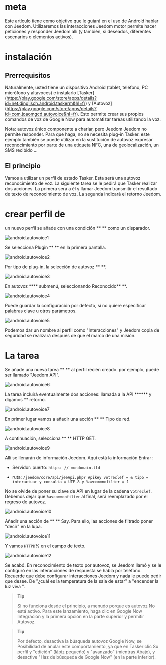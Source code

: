 meta
========

Este artículo tiene como objetivo que le guiará en el uso de Android
hablar con Jeedom. Utilizaremos las interacciones Jeedom motor
permite hacer peticiones y responder Jeedom allí (y también, si
deseados, diferentes escenarios o elementos activos).

instalación
============

Prerrequisitos
-------------

Naturalmente, usted tiene un dispositivo Android (tablet, teléfono, PC
micrófono y altavoces) e instalarlo
[Tasker] (https://play.google.com/store/apps/details?id=net.dinglisch.android.taskerm&hl=fr)
y
[Autovoz] (https://play.google.com/store/apps/details?id=com.joaomgcd.autovoice&hl=fr).
Esto permite crear sus propios comandos de voz de Google Now
para automatizar tareas utilizando la voz.

Nota: autovoz único componente a charlar, pero Jeedom
Jeedom no permite responder. Para que haga, no se necesita
plug-in Tasker. este ejemplo también se puede utilizar en la sustitución de
autovoz expresar reconocimiento por parte de una etiqueta NFC, una de geolocalización,
un SMS recibido ...

El principio
-----------

Vamos a utilizar un perfil de estado Tasker. Esta será una
autovoz reconocimiento de voz. La siguiente tarea se le pedirá que
Tasker realizar dos acciones. La primera será a él y llamar Jeedom
transmitir el resultado de texto de reconocimiento de voz. La segunda
indicará el retorno Jeedom.

crear perfil de
==================

un nuevo perfil se añade con una condición ** ** como un disparador.

![android.autovoice1](../images/android.autovoice1.png)

Se selecciona Plugin ** ** en la primera pantalla.

![android.autovoice2](../images/android.autovoice2.png)

Por tipo de plug-in, la selección de autovoz ** **.

![android.autovoice3](../images/android.autovoice3.png)

En autovoz **** submenú, seleccionando Reconocido** **.

![android.autovoice4](../images/android.autovoice4.png)

Puede guardar la configuración por defecto, si no quiere
especificar palabras clave u otros parámetros.

![android.autovoice5](../images/android.autovoice5.png)

Podemos dar un nombre al perfil como "Interacciones" y Jeedom
copia de seguridad se realizará después de que el marco de una misión.

La tarea
========

Se añade una nueva tarea ** ** al perfil recién creado. por
ejemplo, puede ser llamado "Jeedom API".

![android.autovoice6](../images/android.autovoice6.png)

La tarea incluirá eventualmente dos acciones: llamada a la API ****** y digamos
** retorno.

![android.autovoice7](../images/android.autovoice7.png)

En primer lugar vamos a añadir una acción ** ** Tipo de red.

![android.autovoice8](../images/android.autovoice8.png)

A continuación, selecciona ** ** HTTP GET.

![android.autovoice9](../images/android.autovoice9.png)

Allí se llenarán de información Jeedom. Aquí está la información
Entrar :

-   Servidor: puerto: `https: // mondomain.tld`

-   ruta:
    `/jeedom/core/api/jeeApi.php? Apikey votreclef = & tipo = interactuar y consulta = UTF-8 y %avcommnofilter = 1`

No se olvide de poner su clave de API en lugar de la cadena
`Votreclef`. Debemos dejar que `%avcommonfilter` al final, será
reemplazado por el regreso de autovoz.

![android.autovoice10](../images/android.autovoice10.png)

Añadir una acción de ** ** Say. Para ello, las acciones de filtrado
poner "decir" en la lupa.

![android.autovoice11](../images/android.autovoice11.png)

Y vamos `HTTPD`% en el campo de texto.

![android.autovoice12](../images/android.autovoice12.png)

Se acabó. En reconocimiento de texto por autovoz, se Jeedom
llamó y se le configuró en las interacciones de respuesta
se habla por teléfono. Recuerde que debe configurar
interacciones Jeedom y nada le puede pedir que
desee. De "¿cuál es la temperatura de la sala de estar" a "encender la luz
viva ".

> **Tip**
>
> Si no funciona desde el principio, a menudo porque es autovoz
> No está activo. Para este lanzamiento, haga clic en Google Now
> Integración y la primera opción en la parte superior y permitir
> Autovoz.

> **Tip**
>
> Por defecto, desactiva la búsqueda autovoz Google Now, se
> Posibilidad de anular este comportamiento, ya que en Tasker clic
> Su perfil y "edición" (lápiz pequeño) y "avanzado" (mientras
> Abajo), y desactive "Haz de búsqueda de Google Now" (en la parte inferior).
